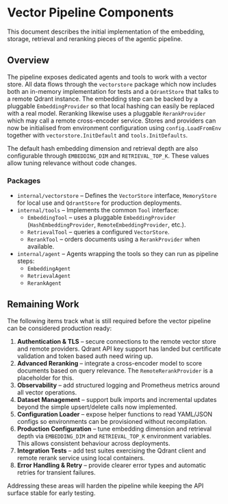 # Vector Pipeline Components

This document describes the initial implementation of the embedding, storage,
retrieval and reranking pieces of the agentic pipeline.

## Overview

The pipeline exposes dedicated agents and tools to work with a vector store.
All data flows through the `vectorstore` package which now includes both an
in-memory implementation for tests and a `QdrantStore` that talks to a remote
Qdrant instance. The embedding step can be backed by a pluggable
`EmbeddingProvider` so that local hashing can easily be replaced with a real
model. Reranking likewise uses a pluggable `RerankProvider` which may call a
remote cross-encoder service.  Stores and providers can now be initialised from
environment configuration using `config.LoadFromEnv` together with
`vectorstore.InitDefault` and `tools.InitDefaults`.

The default hash embedding dimension and retrieval depth are also
configurable through `EMBEDDING_DIM` and `RETRIEVAL_TOP_K`. These values
allow tuning relevance without code changes.

### Packages

* `internal/vectorstore` – Defines the `VectorStore` interface, `MemoryStore`
  for local use and `QdrantStore` for production deployments.
* `internal/tools` – Implements the common `Tool` interface:
  * `EmbeddingTool` – uses a pluggable `EmbeddingProvider` (`HashEmbeddingProvider`,
    `RemoteEmbeddingProvider`, etc.).
  * `RetrievalTool` – queries a configured `VectorStore`.
  * `RerankTool` – orders documents using a `RerankProvider` when available.
* `internal/agent` – Agents wrapping the tools so they can run as pipeline steps:
  * `EmbeddingAgent`
  * `RetrievalAgent`
  * `RerankAgent`

## Remaining Work

The following items track what is still required before the vector pipeline can
be considered production ready:

1. **Authentication & TLS** – secure connections to the remote vector store and
   remote providers. Qdrant API key support has landed but certificate
   validation and token based auth need wiring up.
2. **Advanced Reranking** – integrate a cross-encoder model to score documents
   based on query relevance. The `RemoteRerankProvider` is a placeholder for this.
3. **Observability** – add structured logging and Prometheus metrics around all
   vector operations.
4. **Dataset Management** – support bulk imports and incremental updates beyond
   the simple upsert/delete calls now implemented.
5. **Configuration Loader** – expose helper functions to read YAML/JSON configs
   so environments can be provisioned without recompilation.
6. **Production Configuration** – tune embedding dimension and retrieval depth
   via `EMBEDDING_DIM` and `RETRIEVAL_TOP_K` environment variables. This allows
   consistent behaviour across deployments.
7. **Integration Tests** – add test suites exercising the Qdrant client and
   remote rerank service using local containers.
8. **Error Handling & Retry** – provide clearer error types and automatic
   retries for transient failures.

Addressing these areas will harden the pipeline while keeping the API surface
stable for early testing.
